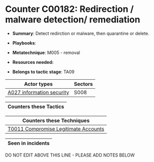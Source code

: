 # Counter C00182: Redirection / malware detection/ remediation

* **Summary**: Detect redirction or malware, then quarantine or delete.  

* **Playbooks**: 

* **Metatechnique**: M005 - removal

* **Resources needed:** 

* **Belongs to tactic stage**: TA09


| Actor types | Sectors |
| ----------- | ------- |
| [A027 information security](../../generated_pages/actortypes/A027.md) | S008 |



| Counters these Tactics |
| ---------------------- |



| Counters these Techniques |
| ------------------------- |
| [T0011 Compromise Legitimate Accounts](../../generated_pages/techniques/T0011.md) |



| Seen in incidents |
| ----------------- |


DO NOT EDIT ABOVE THIS LINE - PLEASE ADD NOTES BELOW